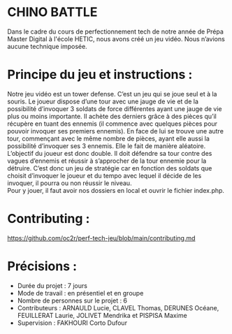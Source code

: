 # CHINO BATTLE
Dans le cadre du cours de perfectionnement tech de notre année de Prépa Master Digital à l'école HETIC, nous avons créé un jeu vidéo. Nous n’avions aucune technique imposée.

# Principe du jeu et instructions :
Notre jeu vidéo est un tower defense. C’est un jeu qui se joue seul et à la souris. Le joueur dispose d’une tour avec une jauge de vie et de la possibilité d’invoquer 3 soldats de force différentes ayant une jauge de vie plus ou moins importante. Il achète des derniers grâce à des pièces qu’il récupère en tuant des ennemis (il commence avec quelques pièces pour pouvoir invoquer ses premiers ennemis). En face de lui se trouve une autre tour, commençant avec le même nombre de pièces, ayant elle aussi la possibilité d’invoquer ses 3 ennemis. Elle le fait de manière aléatoire.  
L’objectif du joueur est donc double. Il doit défendre sa tour contre des vagues d’ennemis et réussir à s’approcher de la tour ennemie pour la détruire. C’est donc un jeu de stratégie car en fonction des soldats que choisit d’invoquer le joueur et du tempo avec lequel il décide de les invoquer, il pourra ou non réussir le niveau.  
Pour y jouer, il faut avoir nos dossiers en local et ouvrir le fichier index.php.

# Contributing : 
https://github.com/oc2r/perf-tech-jeu/blob/main/contributing.md

# Précisions : 
- Durée du projet : 7 jours
- Mode de travail : en présentiel et en groupe
- Nombre de personnes sur le projet : 6
- Contributeurs : ARNAULD Lucie, CLAVEL Thomas, DERUNES Océane, FEUILLERAT Laurie, JOLIVET Mendrika et PISPISA Maxime
- Supervision : FAKHOURI Corto Dufour

